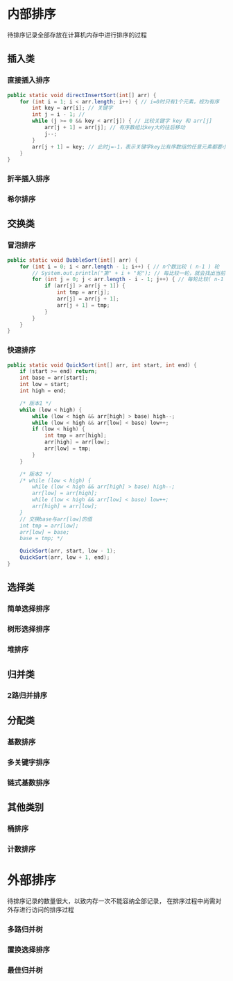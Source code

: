 
# 内部排序

待排序记录全部存放在计算机内存中进行排序的过程

## 插入类

### 直接插入排序

```java
public static void directInsertSort(int[] arr) {
    for (int i = 1; i < arr.length; i++) { // i=0时只有1个元素，视为有序
        int key = arr[i]; // 关键字
        int j = i - 1; //
        while (j >= 0 && key < arr[j]) { // 比较关键字 key 和 arr[j]
            arr[j + 1] = arr[j]; // 有序数组比key大的往后移动
            j--;
        }
        arr[j + 1] = key; // 此时j=-1，表示关键字key比有序数组的任意元素都要小，放在有序数组的第一位
    }
}
```

### 折半插入排序

### 希尔排序


## 交换类

### 冒泡排序

```java
public static void BubbleSort(int[] arr) {
    for (int i = 0; i < arr.length - 1; i++) { // n个数比较 ( n-1 ) 轮
        // System.out.println("第" + i + "轮"); // 每比较一轮，就会找出当前轮次的最大值
        for (int j = 0; j < arr.length - i - 1; j++) { // 每轮比较( n-1 - i )次， i为轮次
            if (arr[j] > arr[j + 1]) {
                int tmp = arr[j];
                arr[j] = arr[j + 1];
                arr[j + 1] = tmp;
            }
        }
    }
}
```

### 快速排序

```java
public static void QuickSort(int[] arr, int start, int end) {
    if (start >= end) return;
    int base = arr[start];
    int low = start;
    int high = end;

    /* 版本1 */
    while (low < high) {
        while (low < high && arr[high] > base) high--;
        while (low < high && arr[low] < base) low++;
        if (low < high) {
            int tmp = arr[high];
            arr[high] = arr[low];
            arr[low] = tmp;
        }
    }

    /* 版本2 */
    /* while (low < high) {
        while (low < high && arr[high] > base) high--;
        arr[low] = arr[high];
        while (low < high && arr[low] < base) low++;
        arr[high] = arr[low];
    }
    // 交换base与arr[low]的值
    int tmp = arr[low];
    arr[low] = base;
    base = tmp; */

    QuickSort(arr, start, low - 1);
    QuickSort(arr, low + 1, end);
}
```

## 选择类

### 简单选择排序

### 树形选择排序

### 堆排序


## 归并类

### 2路归并排序

## 分配类

### 基数排序

### 多关键字排序

### 链式基数排序


## 其他类别

###  桶排序

###  计数排序


# 外部排序

待排序记录的数量很大，以致内存一次不能容纳全部记录， 在排序过程中尚需对外存进行访问的排序过程
### 多路归并树

### 置换选择排序

### 最佳归并树

